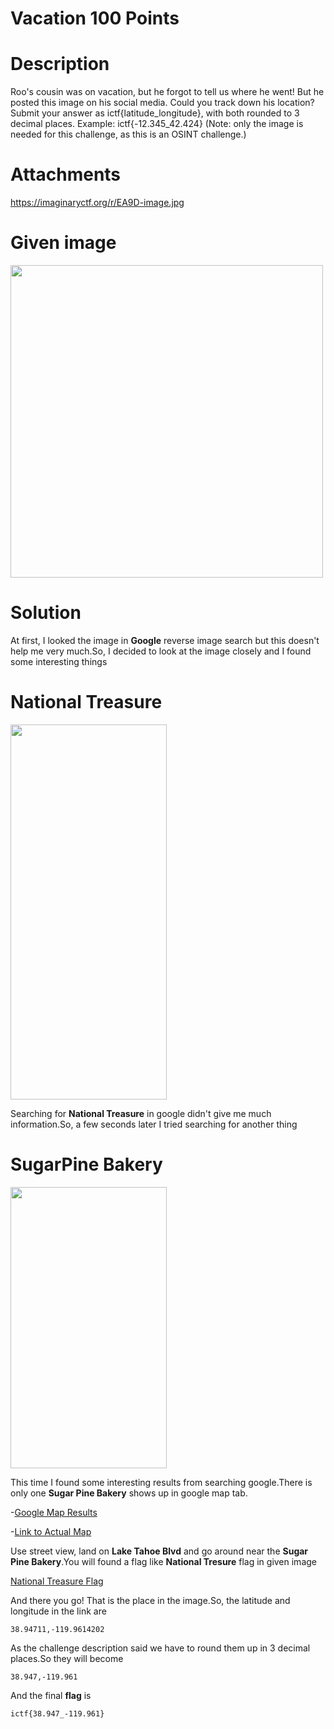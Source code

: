 # Vacation 100 Points

# Description

Roo's cousin was on vacation, but he forgot to tell us where he went! But he posted this image on his social media. Could you track down his location? Submit your answer as ictf{latitude_longitude}, with both rounded to 3 decimal places. Example: ictf{-12.345_42.424} (Note: only the image is needed for this challenge, as this is an OSINT challenge.)

# Attachments

https://imaginaryctf.org/r/EA9D-image.jpg

# Given image
<img src="https://github.com/MikelAcker/ImaginaryCTF_2021_Writeup/blob/main/Forensics/Vacation/chall.jpg" height=500 width=500>

# Solution
At first, I looked the image in **Google** reverse image search but this doesn't help me very much.So, I decided to look at the image closely and I found some interesting things

# National Treasure
<img src="https://github.com/MikelAcker/ImaginaryCTF_2021_Writeup/blob/main/Forensics/Vacation/info1.jpg" height=600 width=250>

Searching for **National Treasure** in google didn't give me much information.So, a few seconds later I tried searching for another thing


# SugarPine Bakery
<img src="https://github.com/MikelAcker/ImaginaryCTF_2021_Writeup/blob/main/Forensics/Vacation/info2.jpg" height=450 width=250>

This time I found some interesting results from searching google.There is only one **Sugar Pine Bakery** shows up in google map tab.

-[Google Map Results](https://www.google.com/maps/search/Sugar+Pine+Bakery/@39.0529785,-120.1662473,11.5z)

-[Link to Actual Map](https://www.google.com/maps/place/Sugar+Pine+Bakery/@38.9462887,-119.9613926,18.75z/data=!3m1!5s0x8099900f0a95e6af:0x53db7f7963212e3e!4m9!1m2!2m1!1sSugar+Pine+Bakery!3m5!1s0x8099900fa055cdd5:0x8fc43935f49d2b39!8m2!3d38.9466063!4d-119.9610917!15sChFTdWdhciBQaW5lIEJha2VyeVoTIhFzdWdhciBwaW5lIGJha2VyeZIBBmJha2VyeQ)

Use street view, land on **Lake Tahoe Blvd** and go around near the **Sugar Pine Bakery**.You will found a flag like **National Tresure** flag in given image

[National Treasure Flag](https://www.google.com/maps/@38.94711,-119.9614202,3a,15.5y,24.33h,91.56t/data=!3m6!1e1!3m4!1soFk1nXrY9AhpaaIpQOhM2g!2e0!7i16384!8i8192)

And there you go!
That is the place in the image.So, the latitude and longitude in the link are

```
38.94711,-119.9614202
```

As the challenge description said we have to round them up in 3 decimal places.So they will become

```
38.947,-119.961
```

And the final **flag** is

```
ictf{38.947_-119.961}
```
